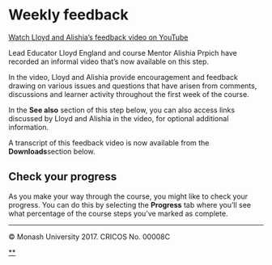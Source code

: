 # Weekly feedback

[Watch Lloyd and Alishia’s feedback video on YouTube](https://youtu.be/fyWVm5x3n4Q)

Lead Educator Lloyd England and course Mentor Alishia Prpich have recorded an informal video that’s now available on this step.

In the video, Lloyd and Alishia provide encouragement and feedback drawing on various issues and questions that have arisen from comments, discussions and learner activity throughout the first week of the course.

In the **See also** section of this step below, you can also access links discussed by Lloyd and Alishia in the video, for optional additional information.

A transcript of this feedback video is now available from the **Downloads**section below.

## Check your progress

As you make your way through the course, you might like to check your progress. You can do this by selecting the **Progress** tab where you’ll see what percentage of the course steps you’ve marked as complete.

------

© Monash University 2017. CRICOS No. 00008C

[**](https://www.futurelearn.com/courses/law-for-non-lawyers/3/steps/177738#fl-comments)